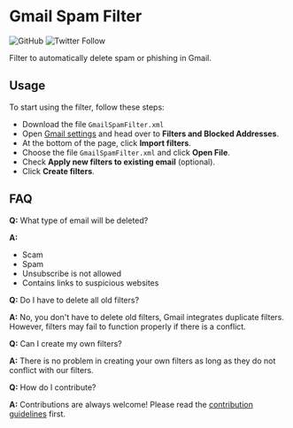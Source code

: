 # Gmail Spam Filter

![GitHub](https://img.shields.io/github/license/BarhamBasha/GmailSpamFilter)
![Twitter Follow](https://img.shields.io/twitter/follow/BarhamBasha?style=social)

Filter to automatically delete spam or phishing in Gmail.

## Usage

To start using the filter, follow these steps:
- Download the file `GmailSpamFilter.xml`
- Open [Gmail settings](https://mail.google.com/#settings/filters) and head over to **Filters and Blocked Addresses**.
- At the bottom of the page, click **Import filters**.
- Choose the file `GmailSpamFilter.xml` and click **Open File**.
- Check **Apply new filters to existing email** (optional).
- Click **Create filters**.

## FAQ

**Q:** What type of email will be deleted?

**A:**
- Scam
- Spam
- Unsubscribe is not allowed
- Contains links to suspicious websites

**Q:** Do I have to delete all old filters?

**A:** No, you don't have to delete old filters, Gmail integrates duplicate filters. However, filters may fail to function properly if there is a conflict.

**Q:** Can I create my own filters?

**A:** There is no problem in creating your own filters as long as they do not conflict with our filters.

**Q:** How do I contribute?

**A:** Contributions are always welcome! Please read the [contribution guidelines](https://github.com/BarhamBasha/GmailSpamFilter/blob/main/contributing.md) first.
